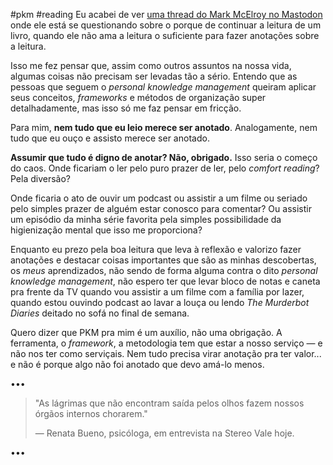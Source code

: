 #pkm #reading Eu acabei de ver [uma thread do Mark McElroy no Mastodon](https://pkm.social/@markmcelroy/109976681500412100) onde ele está se questionando sobre o porque de continuar a leitura de um livro, quando ele não ama a leitura o suficiente para fazer anotações sobre a leitura.

Isso me fez pensar que, assim como outros assuntos na nossa vida, algumas coisas não precisam ser levadas tão a sério. Entendo que as pessoas que seguem o *personal knowledge management* queiram aplicar seus conceitos, *frameworks* e métodos de organização super detalhadamente, mas isso só me faz pensar em fricção.

Para mim, **nem tudo que eu leio merece ser anotado**. Analogamente, nem tudo que eu ouço e assisto merece ser anotado.

**Assumir que tudo é digno de anotar? Não, obrigado.** Isso seria o começo do caos. Onde ficariam o ler pelo puro prazer de ler, pelo *comfort reading*? Pela diversão? 

Onde ficaria o ato de ouvir um podcast ou assistir a um filme ou seriado pelo simples prazer de alguém estar conosco para comentar? Ou assistir um episódio da minha série favorita pela simples possibilidade da higienização mental que isso me proporciona?

Enquanto eu prezo pela boa leitura que leva à reflexão e valorizo fazer anotações e destacar coisas importantes que são as minhas descobertas, os *meus* aprendizados, não sendo de forma alguma contra o dito *personal knowledge management*, não espero ter que levar bloco de notas e caneta pra frente da TV quando vou assistir a um filme com a família por lazer,  quando estou ouvindo podcast ao lavar a louça ou lendo *The Murderbot Diaries* deitado no sofá no final de semana.

Quero dizer que PKM pra mim é um auxílio, não uma obrigação. A ferramenta, o *framework*, a metodologia tem que estar a nosso serviço — e não nos ter como serviçais. Nem tudo precisa virar anotação pra ter valor... e não é porque algo não foi anotado que devo amá-lo menos.

•••

>"As lágrimas que não encontram saída pelos olhos fazem nossos órgãos internos chorarem."
>  
>— Renata Bueno, psicóloga, em entrevista na Stereo Vale hoje.

•••




